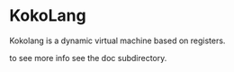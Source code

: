 ﻿# KokoLang

Kokolang is a dynamic virtual machine based on registers.

to see more info see the doc subdirectory.